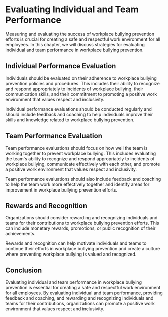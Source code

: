 # Evaluating Individual and Team Performance

Measuring and evaluating the success of workplace bullying prevention efforts is crucial for creating a safe and respectful work environment for all employees. In this chapter, we will discuss strategies for evaluating individual and team performance in workplace bullying prevention.

Individual Performance Evaluation
---------------------------------

Individuals should be evaluated on their adherence to workplace bullying prevention policies and procedures. This includes their ability to recognize and respond appropriately to incidents of workplace bullying, their communication skills, and their commitment to promoting a positive work environment that values respect and inclusivity.

Individual performance evaluations should be conducted regularly and should include feedback and coaching to help individuals improve their skills and knowledge related to workplace bullying prevention.

Team Performance Evaluation
---------------------------

Team performance evaluations should focus on how well the team is working together to prevent workplace bullying. This includes evaluating the team's ability to recognize and respond appropriately to incidents of workplace bullying, communicate effectively with each other, and promote a positive work environment that values respect and inclusivity.

Team performance evaluations should also include feedback and coaching to help the team work more effectively together and identify areas for improvement in workplace bullying prevention efforts.

Rewards and Recognition
-----------------------

Organizations should consider rewarding and recognizing individuals and teams for their contributions to workplace bullying prevention efforts. This can include monetary rewards, promotions, or public recognition of their achievements.

Rewards and recognition can help motivate individuals and teams to continue their efforts in workplace bullying prevention and create a culture where preventing workplace bullying is valued and recognized.

Conclusion
----------

Evaluating individual and team performance in workplace bullying prevention is essential for creating a safe and respectful work environment for all employees. By evaluating individual and team performance, providing feedback and coaching, and rewarding and recognizing individuals and teams for their contributions, organizations can promote a positive work environment that values respect and inclusivity.
